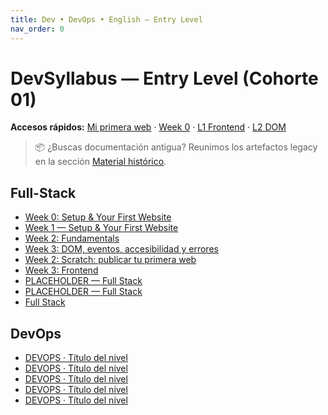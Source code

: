 ```yaml
---
title: Dev • DevOps • English — Entry Level
nav_order: 0
---
```

# DevSyllabus — Entry Level (Cohorte 01)

**Accesos rápidos:** [Mi primera web](/public/) · [Week 0](/fullstack/00-setup/) · [L1 Frontend](/fullstack/01-frontend/) · [L2 DOM](/fullstack/02-dom/)

> 📦 ¿Buscas documentación antigua? Reunimos los artefactos legacy en la sección [Material histórico](/legacy/).


## Full-Stack

- [Week 0: Setup & Your First Website](/fullstack/00-onboarding/)
- [Week 1 — Setup & Your First Website ](/fullstack/01-setup/)
- [Week 2: Fundamentals](/fullstack/02-fundamentals/)
- [Week 3: DOM, eventos, accesibilidad y errores](/fullstack/03-dom/)
- [Week 2: Scratch: publicar tu primera web](/fullstack/00-scratch/)
- [Week 3: Frontend](/fullstack/01-frontend/)
- [PLACEHOLDER — Full Stack](/fullstack/03-mid1/)
- [PLACEHOLDER — Full Stack](/fullstack/04-mid2/)
- [Full Stack](/fullstack/index/)


## DevOps

- [DEVOPS · Título del nivel](/devops/l0-scratch/)
- [DEVOPS · Título del nivel](/devops/l1-starter/)
- [DEVOPS · Título del nivel](/devops/l2-builder/)
- [DEVOPS · Título del nivel](/devops/l3-advanced/)
- [DEVOPS · Título del nivel](/devops/l4-pro/)

